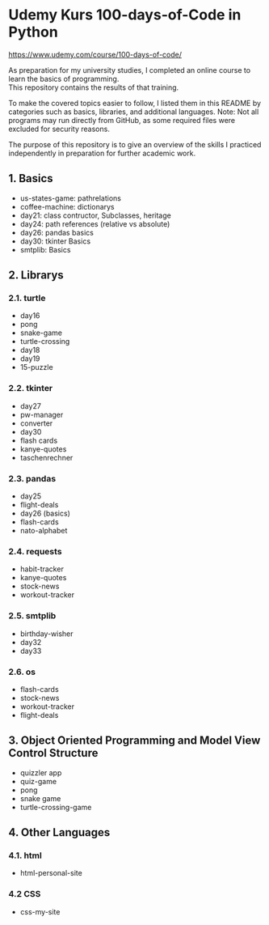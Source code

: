 # Udemy Kurs 100-days-of-Code in Python #

https://www.udemy.com/course/100-days-of-code/<br>

As preparation for my university studies, I completed an online course to learn the basics of programming.  
This repository contains the results of that training.

To make the covered topics easier to follow, I listed them in this README by categories such as basics, libraries, and additional languages. 
Note: Not all programs may run directly from GitHub, as some required files were excluded for security reasons.

The purpose of this repository is to give an overview of the skills I practiced independently in preparation for further academic work.
## 1. Basics ##
- us-states-game: pathrelations
- coffee-machine: dictionarys
- day21: class contructor, Subclasses, heritage
- day24: path references (relative vs absolute)
- day26: pandas basics
- day30: tkinter Basics
- smtplib: Basics
## 2. Librarys ##
  ### 2.1. turtle ###
  - day16
  - pong
  - snake-game
  - turtle-crossing
  - day18
  - day19
  - 15-puzzle
  ### 2.2. tkinter ###
  - day27
  - pw-manager
  - converter
  - day30
  - flash cards
  - kanye-quotes
  - taschenrechner
  ### 2.3. pandas ###
  - day25
  - flight-deals
  - day26 (basics)
  - flash-cards
  - nato-alphabet
  ### 2.4. requests ###
  - habit-tracker
  - kanye-quotes
  - stock-news
  - workout-tracker
  ### 2.5. smtplib ###
  - birthday-wisher
  - day32
  - day33
  ### 2.6. os ###
  - flash-cards
  - stock-news
  - workout-tracker
  - flight-deals
## 3. Object Oriented Programming and Model View Control Structure ##
- quizzler app
- quiz-game
- pong
- snake game
- turtle-crossing-game
## 4. Other Languages ##
  ### 4.1. html ###
  - html-personal-site
  ### 4.2 CSS ###
  - css-my-site

